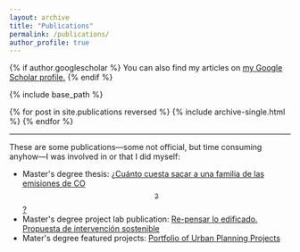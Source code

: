```yaml
---
layout: archive
title: "Publications"
permalink: /publications/
author_profile: true
---
```


{% if author.googlescholar %}
  You can also find my articles on <u><a href="{{author.googlescholar}}">my Google Scholar profile</a>.</u>
{% endif %}

{% include base_path %}

{% for post in site.publications reversed %}
  {% include archive-single.html %}
{% endfor %}

---

These are some publications&mdash;some not official, but time consuming anyhow&mdash;I was involved in or that I did myself:
* Master's degree thesis: [¿Cuánto cuesta sacar a una familia de las emisiones de CO$$ _2 $$?](https://upcommons.upc.edu/handle/2117/131249)
* Master's degree project lab publication: [Re-pensar lo edificado. Propuesta de intervención sostenible](https://issuu.com/sergioleonardopinzon/docs/dossier_re-pensar_lo_edificado_mism)
* Mater's degree featured projects: [Portfolio of Urban Planning Projects](https://issuu.com/carlos.davila.luelmo/docs/portfolio)
